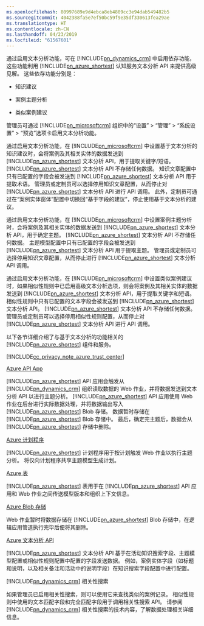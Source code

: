 ```yaml
---
ms.openlocfilehash: 80997689e9d4ebca8eb4809cc3e94dab549482b5
ms.sourcegitcommit: 4042388fa5e7ef50bc59f9e35df330613fea29ae
ms.translationtype: HT
ms.contentlocale: zh-CN
ms.lasthandoff: 04/23/2019
ms.locfileid: "61567601"
---
```

通过启用文本分析功能，可在 [!INCLUDE[pn_dynamics_crm](pn-dynamics-crm.md)] 中启用依存功能，这些功能利用 [!INCLUDE[pn_azure_shortest](pn-azure-shortest.md)] 认知服务文本分析 API 来提供高级见解。 这些依存功能分别是：  
  
-   知识建议  
  
-   案例主题分析  
  
-   类似案例建议  
  
 管理员可通过 [!INCLUDE[pn_microsoftcrm](pn-microsoftcrm.md)] 组织中的“设置” > “管理” > “系统设置” > “预览”选项卡启用文本分析功能。  
  
 通过启用文本分析功能，在 [!INCLUDE[pn_microsoftcrm](pn-microsoftcrm.md)] 中设置基于文本分析的知识建议时，会将案例及其相关实体的数据发送到 [!INCLUDE[pn_azure_shortest](pn-azure-shortest.md)] 文本分析 API，用于提取关键字/短语。 [!INCLUDE[pn_azure_shortest](pn-azure-shortest.md)] 文本分析 API 不存储任何数据。 知识文章配置中只有已配置的字段会被发送到 [!INCLUDE[pn_azure_shortest](pn-azure-shortest.md)] 文本分析 API 用于提取术语。 管理员或定制员可以选择停用知识文章配置，从而停止对 [!INCLUDE[pn_azure_shortest](pn-azure-shortest.md)] 文本分析 API 进行 API 调用。 此外，定制员可通过在“案例实体窗体”配置中切换回“基于字段的建议”，停止使用基于文本分析的建议。  
  
 通过启用文本分析功能，在 [!INCLUDE[pn_microsoftcrm](pn-microsoftcrm.md)] 中设置案例主题分析时，会将案例及其相关实体的数据发送到 [!INCLUDE[pn_azure_shortest](pn-azure-shortest.md)] 文本分析 API，用于确定主题。 [!INCLUDE[pn_azure_shortest](pn-azure-shortest.md)] 文本分析 API 不存储任何数据。 主题模型配置中只有已配置的字段会被发送到 [!INCLUDE[pn_azure_shortest](pn-azure-shortest.md)] 文本分析 API 用于提取主题。 管理员或定制员可选择停用知识文章配置，从而停止进行 [!INCLUDE[pn_azure_shortest](pn-azure-shortest.md)] 文本分析 API 调用。  
  
 通过启用文本分析功能，在 [!INCLUDE[pn_microsoftcrm](pn-microsoftcrm.md)] 中设置类似案例建议时，如果相似性规则中已启用高级文本分析选项，则会将案例及其相关实体的数据发送到 [!INCLUDE[pn_azure_shortest](pn-azure-shortest.md)] 文本分析 API，用于提取关键字和短语。 相似性规则中只有已配置的文本字段会被发送到 [!INCLUDE[pn_azure_shortest](pn-azure-shortest.md)] 文本分析 API。 [!INCLUDE[pn_azure_shortest](pn-azure-shortest.md)] 文本分析 API 不存储任何数据。 管理员或定制员可以选择停用相似性规则配置，从而停止对 [!INCLUDE[pn_azure_shortest](pn-azure-shortest.md)] 文本分析 API 进行 API 调用。  
  
 以下各节详细介绍了与基于文本分析的功能相关的 [!INCLUDE[pn_azure_shortest](pn-azure-shortest.md)] 组件和服务。  
  
 [!INCLUDE[cc_privacy_note_azure_trust_center](cc-privacy-note-azure-trust-center.md)]  
  
 [Azure API App](https://azure.microsoft.com/services/app-service/api/)  
  
 [!INCLUDE[pn_azure_shortest](pn-azure-shortest.md)] API 应用会触发从 [!INCLUDE[pn_dynamics_crm](pn-dynamics-crm.md)] 组织读取数据的 Web 作业，并将数据发送到文本分析 API 以进行主题分析。 [!INCLUDE[pn_azure_shortest](pn-azure-shortest.md)] API 应用使用 Web 作业在后台进行实际数据处理，并将数据输出写入 [!INCLUDE[pn_azure_shortest](pn-azure-shortest.md)] Blob 存储。 数据暂时存储在 [!INCLUDE[pn_azure_shortest](pn-azure-shortest.md)] Blob 存储中。 最后，确定完主题后，数据会从 [!INCLUDE[pn_azure_shortest](pn-azure-shortest.md)] 存储中删除。  
  
 [Azure 计划程序](https://azure.microsoft.com/services/storage/)  
  
 [!INCLUDE[pn_azure_shortest](pn-azure-shortest.md)] 计划程序用于按计划触发 Web 作业以执行主题分析。 将仅向计划程序共享主题模型生成计划。  
  
 [Azure 表](https://azure.microsoft.com/services/storage/)  
  
 [!INCLUDE[pn_azure_shortest](pn-azure-shortest.md)] 表用于在 [!INCLUDE[pn_azure_shortest](pn-azure-shortest.md)] API 应用和 Web 作业之间传送模型版本和组织上下文信息。  
  
 [Azure Blob 存储](https://azure.microsoft.com/services/storage/)  
  
 Web 作业暂时将数据存储在 [!INCLUDE[pn_azure_shortest](pn-azure-shortest.md)] Blob 存储中，在逻辑应用管道执行完毕后便将其删除。  
  
 [Azure 文本分析 API](https://www.microsoft.com/cognitive-services/en-us/text-analytics-api)  
  
 [!INCLUDE[pn_azure_shortest](pn-azure-shortest.md)] 文本分析 API 基于在活动知识搜索字段、主题模型配置或相似性规则配置中配置的字段发送数据。 例如，案例实体字段（如标题和说明，以及相关备注和活动中的说明字段）在知识搜索字段配置中进行配置。  
  
 [!INCLUDE[pn_dynamics_crm](pn-dynamics-crm.md)] 相关性搜索  
  
 如果管理员已启用相关性搜索，则可以使用它来查找类似的案例记录。 相似性规则中使用的文本匹配字段和完全匹配字段用于调用相关性搜索 API。 请参阅 [!INCLUDE[pn_dynamics_crm](pn-dynamics-crm.md)] 相关性搜索的技术内容，了解数据处理相关详细信息。